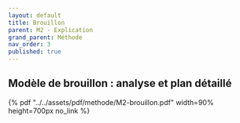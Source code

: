 ```yaml
---
layout: default
title: Brouillon
parent: M2 - Explication
grand_parent: Méthode
nav_order: 3
published: true
---
```

##  Modèle de brouillon : analyse et plan détaillé

{% pdf "../../assets/pdf/methode/M2-brouillon.pdf" width=90% height=700px no_link %}